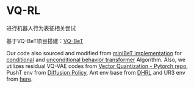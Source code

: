 # VQ-RL

进行机器人行为表征相关尝试

基于VQ-BeT项目搭建：[VQ-BeT](https://github.com/jayLEE0301/vq_bet_official)

Our code also sourced and modified from [miniBeT implementation](https://github.com/notmahi/miniBET) for [conditional](https://play-to-policy.github.io) and [unconditional behavior transformer](https://mahis.life/bet) Algorithm. Also, we utilizes residual VQ-VAE codes from [Vector Quantization - Pytorch repo](https://github.com/lucidrains/vector-quantize-pytorch), PushT env from [Diffusion Policy](https://github.com/real-stanford/diffusion_policy), Ant env base from [DHRL](https://github.com/jayLEE0301/dhrl_official) and UR3 env from [here](https://github.com/snu-larr/dual-ur3-env). 


<!-- # VQ-BeT: Behavior Generation with Latent Actions

Official implementation of VQ-BeT: Behavior Generation with Latent Actions.

## Installation

- Make a conda environemnt (We tested on python 3.7 and 3.9) and activate the environment

  ```bash
  conda create -n vq-bet python=3.9
  conda activate vq-bet
  ```

- Clone this repo
  ```bash
  git clone https://github.com/jayLEE0301/vq_bet_official.git
  export PROJ_ROOT=$(pwd)
  ```

- Install [pytorch](https://pytorch.org/get-started/locally/) (We tested on PyTorch 1.12.1 and 2.1.0)

- Install VQ-BeT
  ```bash
  cd $PROJ_ROOT/vq_bet_official
  pip install -r requirements.txt
  pip install -e .
  ```
  or, you can use `sh install.sh`, instead of `pip install -r requirements.txt`

- Install [MuJoCo](https://github.com/deepmind/mujoco) and D4RL

  D4RL can be installed by cloning the repository as follows:
  ```bash
  cd $PROJ_ROOT
  git clone https://github.com/Farama-Foundation/d4rl.git
  cd $PROJ_ROOT/d4rl
  pip install -e .
  cd $PROJ_ROOT/vq_bet_official
  ```

  Also, to run UR3 env, you should install UR3 env
  ```bash
  cd $PROJ_ROOT/vq_bet_official/envs/ur3
  pip install -e .
  cd $PROJ_ROOT/vq_bet_official
  ```

- To enable logging, log in with a wandb account:
  ```bash
  wandb login
  ```
  Alternatively, to disable logging altogether, set the environment variable `WANDB_MODE:`
    ```bash
    export WANDB_MODE=disabled
    ```
## Usage


### Step 0: Download dataset and set dataset path / saving path

- Download datasets [here](https://drive.google.com/file/d/1aHb4kV0mpMvuuApBpVGYjAPs6MCNVTNb/view?usp=sharing).
  - Optionally, use [`gdown`](https://github.com/wkentaro/gdown) to do that: `gdown --fuzzy https://drive.google.com/file/d/1aHb4kV0mpMvuuApBpVGYjAPs6MCNVTNb/view?usp=sharing`.

- Add path to your dataset directory and save path in `./examples/configs/env_vars/env_vars.yaml`.
  ```bash
  # TODO fill these out
  dataset_path: PATH_TO_YOUR_[env_name]_DATASET
  save_path: YOUR_SAVE_PATH
  wandb_entity: YOUR_WANDB_ENTITY
  ```

### Step 1: pretrain vq-vae

- To pretrain Residual VQ, set `config_name="pretrain_[env name]"` in `./examples/pretrain_vqvae.py` and run `pretrain_vqvae.py`. _(e.g., for Goal-cond / Non-goal-cond Kitchen env, `config_name="pretrain_kitchen"`)_

  ```bash
  python examples/pretrain_vqvae.py
  ```
### Step 2: train and evaluate vq-bet

- Add path to your pre-trained Residual VQ in `./examples/configs/train_[env name].yaml` to load them.

  ```bash
  vqvae_load_dir: YOUR_PATH_TO_PRETRAINED_VQVAE/trained_vqvae.pt
  ```


- Then, set `config_name="train_[env name]"` in `./examples/train.py` and run `train.py`  _(e.g., for Non-goal-cond Kitchen env, `config_name="train_kitchen_nongoalcond"`)_
  ```bash
  python examples/train.py
  ```


#### Training visual observation envs:


In this repo, we provide pre-processed embedding vectors with `ResNet18` for the `PushT` and `Kitchen` environments. To train VQ-BeT with visual observation, set `visual_input: true` in `./examples/train_[env name].yaml`. Please not that using freezed embedding could show lower performance compared to fine-tuning `ResNet18` while it is much faster (We will release additional modules for fine-tuning ResNet with VQ-BeT soon).

### (Optional) quick start: evaluating VQ-BeT with pretrained weights (on goal-cond Kitchen env)

If you want to quickly see the performance of VQ-BeT on goal-cond Kitchen env without training it from scratch, please check the description below.

- Download pretrained Residual VQ, and VQ-BeT [here](https://drive.google.com/file/d/1iGRyxwPHMsSVDFGojTiPteU3NVNNXMfP/view?usp=sharing).
  - Optionally, use [`gdown`](https://github.com/wkentaro/gdown) to do that: `gdown --fuzzy https://drive.google.com/file/d/1iGRyxwPHMsSVDFGojTiPteU3NVNNXMfP/view?usp=sharing`.

- Add path to your pre-trained weights in `./examples/configs/train_kitchen_goalcond.yaml` to load them.

  ```bash
  vqvae_load_dir: YOUR_PATH_TO_DOWNLOADED_WEIGHTS/rvq/trained_vqvae.pt
  load_path: YOUR_PATH_TO_DOWNLOADED_WEIGHTS/vq-bet
  ```

- Then, set `config_name="train_kitchen_goalcond"` in `./examples/train.py` and run `train.py`.
  ```bash
  python examples/train.py
  ```

## How can I train VQ-BeT using my own Env? 

NOTE:  You should make your own `./examples/configs/train_[env name].yaml` and `./examples/configs/pretrain_[env name].yaml`

- First, copy `train_your_env.yaml` and `pretrain_your_env.yaml` files from `./examples/configs/template` to `./examples/configs`

- Then, add path to your dataset directory and save path in `./examples/configs/env_vars/env_vars.yaml`. 
  ```bash
  env_vars:
    # TODO fill these out
    dataset_path: PATH_TO_YOUR_[env_name]_DATASET
    save_path: YOUR_SAVE_PATH
    wandb_entity: YOUR_WANDB_ENTITY
  ```
- Also, add the following line under "datasets:" in `./examples/configs/env_vars/env_vars.yaml` containing your environment name. 
  ```bash
  [env_name]: ${env_vars.dataset_path}/[env_name]
  ```

- Then, add your own env file at `examples/[env name]_env.py`. Please note that it should follow [OpenAI Gym](https://github.com/openai/gym) style, and contain `def get_goal_fn` if you are training a goal-conditioned tasks.

- Finally, follow `Step1: pretrain vq-vae` and `Step2: train and evaluate vq-bet` in section `Usage` to pretrain Residual VQ, and train VQ-BeT.

### Tips for hyperparameter tuning on you own env.

During Residual VQ pretraining, the hyperparameters to be determined (in order of importance, with the most important at the top):

1. `action_window_size`:

    - 1 (single-step prediction): Generally sufficient for most environments.

    - 3~5 (multi-step prediction): Can be helpful in environments where action correlation, such as in PushT, is important.

2. `encoder_loss_multiplier`: Adjust this value when the action scale is not between -1 and 1. For example, if the action scale is -100 to 100, a value of 0.01 could be used. If action data is normalized, the default value can be used without adjustment.

3. `vqvae_n_embed`: (10~16 or more) This represents the total possible number of modes, calculated as `vqvae_n_embed^vqvae_groups`. VQ-BeT has robust performance to the size of the dictionary if it is enough to capture the major modes in the dataset (it depends on the tasks, but usually >= 10). Please refer to <em>Section B.1.</em> in the manuscript to see the performance of VQ-BeT with various size of Residual VQ dictionary.


Hyperparameters to be determined during the VQ-BeT training (in order of importance, with the most important at the top):

1. `window_size`: 10 ~ 100: While 10 is suitable in most cases, consider increasing it if a longer observation history is deemed beneficial.

2. `offset_loss_multiplier`: If the action scale is around -1 to 1, the most common value of `offset_loss_multiplier` is 100 (default). Adjust this value if the action scale is not between -1 and 1. For example, if the action scale is -100 to 100, a value of 1 could be used.

3. `secondary_code_multiplier`: The default value is 0.5. Experimenting with values between 0.5 and 3 is recommended. A larger value emphasizes predictions for the secondary code more than offset predictions.


## Common errors and solutions

- Cython compile error
  ```bash
  Cython.Compiler.Errors.CompileError
  ```
  Try `pip install "cython<3"` (https://github.com/openai/mujoco-py/issues/773)

- MuJoCo gcc error
  ```bash
  fatal error: GL/glew.h: No such file or directory
  distutils.errors.CompileError: command '/usr/bin/gcc' failed with exit code 1
  ```

  Try the following solution

  ```bash
  conda install -c conda-forge glew
  conda install -c conda-forge mesalib
  conda install -c menpo glfw3
  ```

  Then add your conda environment include to CPATH (put this in your .bashrc to make it permanent):
  ```bash
  export CPATH=$CONDA_PREFIX/include

  ```
  Finally, install patchelf with `pip install patchelf`

- MuJoCo missing error:
  ```bash
  Error: You appear to be missing MuJoCo.  We expected to find the file here: /home/usr_name/.mujoco/mujoco210 .
  ```
  
  Can be solved by following instructions [here](https://github.com/openai/mujoco-py).

- gladLoadGL error
  ```bash
  Error in call to target 'gym.envs.registration.make':
  FatalError('gladLoadGL error')
  ```
  Try putting `MUJOCO_GL=egl` in front of your command
  
  ```bash
    MUJOCO_GL=egl CUDA_VISIBLE_DEVICES=0 python examples/train.py 
  ```
---

Our code sourced and modified from [miniBeT implementation](https://github.com/notmahi/miniBET) for [conditional](https://play-to-policy.github.io) and [unconditional behavior transformer](https://mahis.life/bet) Algorithm. Also, we utilizes residual VQ-VAE codes from [Vector Quantization - Pytorch repo](https://github.com/lucidrains/vector-quantize-pytorch), PushT env from [Diffusion Policy](https://github.com/real-stanford/diffusion_policy), Ant env base from [DHRL](https://github.com/jayLEE0301/dhrl_official) and UR3 env from [here](https://github.com/snu-larr/dual-ur3-env). -->